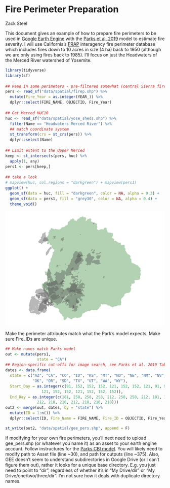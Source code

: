 Fire Perimeter Preparation
================
Zack Steel

This document gives an example of how to prepare fire perimeters to be
used in [Google Earth Engine](https://tinyurl.com/CBImodel) with the
[Parks et al. 2019](https://www.mdpi.com/2072-4292/11/14/1735) model to
estimate fire severity. I will use California’s
[FRAP](https://frap.fire.ca.gov/mapping/gis-data/) interagency fire
perimeter database which includes fires down to 10 acres in size (4 ha)
back to 1950 (although we are only using fires back to 1985). I’ll focus
on just the Headwaters of the Merced River watershed of Yosemite.

``` r
library(tidyverse)
library(sf)

## Read in some perimeters - pre-filtered somewhat (central Sierra fires; >1984)
pers <- read_sf("data/spatial/firep.shp") %>% 
  mutate(Fire_Year = as.integer(YEAR_)) %>% 
  dplyr::select(FIRE_NAME, OBJECTID, Fire_Year)

## Get Merced HUC10
huc <- read_sf("data/spatial/yose_sheds.shp") %>% 
  filter(Name == "Headwaters Merced River") %>% 
  ## match coordinate system
  st_transform(crs = st_crs(pers)) %>% 
  dplyr::select(Name)

## Limit extent to the Upper Merced
keep <- st_intersects(pers, huc) %>% 
  apply(1, any)
pers1 <- pers[keep,]

## take a look
# mapview(huc, col.regions = "darkgreen") + mapview(pers1)
ggplot() +
  geom_sf(data = huc, fill = "darkgreen", color = NA, alpha = 0.3) +
  geom_sf(data = pers1, fill = "grey30", color = NA, alpha = 0.4) +
  theme_void()
```

![](PerimeterPrep_files/figure-gfm/unnamed-chunk-1-1.png)<!-- -->

Make the perimeter attributes match what the Park’s model expects. Make
sure Fire\_IDs are unique.

``` r
## Make names match Parks model
out <- mutate(pers1,
              state = "CA")
## Region-specific cut-offs for image search, see Parks et al. 2019 Table 2
dates <- data.frame(
  state = c("AZ", "CA", "CO", "ID", "KS", "MT", "ND", "NE", "NM", "NV", 
            "OK", "OR", "SD", "TX", "UT", "WA", "WY"),
  Start_Day = as.integer(c(91, 152, 152, 152, 121, 152, 152, 121, 91, 91,
                121, 152, 152, 121, 152, 152, 152)),
  End_Day = as.integer(c(181, 258, 258, 258, 212, 258, 258, 212, 181, 181,
              212, 218, 218, 212, 218, 218, 218)))
out2 <- merge(out, dates, by = "state") %>% 
  mutate(ID = 1:n()) %>% 
  dplyr::select(ID, Fire_Name = FIRE_NAME, Fire_ID = OBJECTID, Fire_Year, Start_Day, End_Day)
```

``` r
st_write(out2, "data/spatial/gee_pers.shp", append = F)
```

If modifying for your own fire perimeters, you’ll next need to upload
gee\_pers.shp (or whatever you name it) as an asset to your earth engine
account. Follow instructures for the [Parks CBI
model](https://tinyurl.com/CBImodel). You will likely need to modify
path to Asset file (line \~30), and path for outputs (line \~375). Also,
GEE doesn’t seem to understand subdirectories in Google Drive (or I
can’t figure them out), rather it looks for a unique base directory.
E.g. you just need to point to “dir”, regardless of whether it’s in “My
Drive/dir” or “My Drive/one/two/three/dir”. I’m not sure how it deals
with duplicate directory names.
